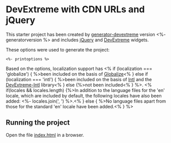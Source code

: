# DevExtreme with CDN URLs and jQuery

This starter project has been created by [generator-devextreme](https://github.com/oliversturm/generator-devextreme) version <%- generatorversion %> and includes [jQuery](https://jquery.com/) and [DevExtreme](https://js.devexpress.com/) widgets. 

These options were used to generate the project:

```
<%- printoptions %>
```

Based on the options, localization support has <% if (localization === 'globalize') { %>been included on the basis of [Globalize](https://github.com/globalizejs/globalize)<% } else if (localization === 'intl') { %>been included on the basis of [Intl](https://developer.mozilla.org/en/docs/Web/JavaScript/Reference/Global_Objects/Intl) and the [DevExtreme-Intl](https://github.com/DevExpress/DevExtreme-Intl) library<% } else {%>not been included<% } %>. <% if(locales && locales.length) {%>In addition to the language files for the 'en' locale, which are included by default, the following locales have also been added: <%- locales.join(', ') %>.<% } else { %>No language files apart from those for the standard 'en' locale have been added.<% } %>

## Running the project

Open the file [index.html](index.html) in a browser.
